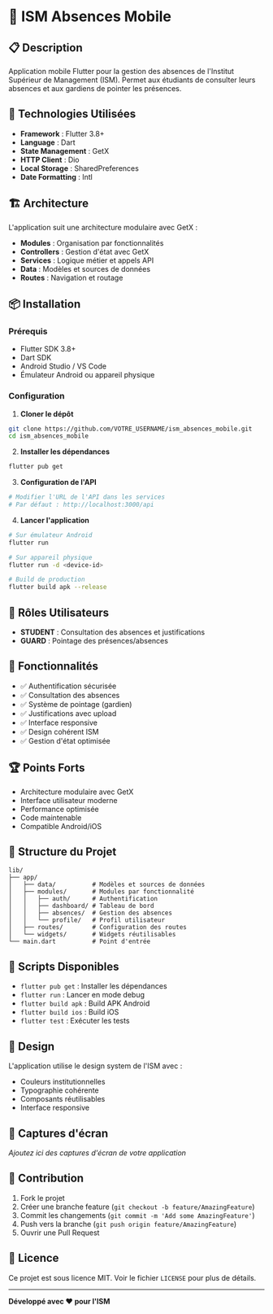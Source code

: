 # 📱 ISM Absences Mobile

## 📋 Description
Application mobile Flutter pour la gestion des absences de l'Institut Supérieur de Management (ISM). Permet aux étudiants de consulter leurs absences et aux gardiens de pointer les présences.

## 🚀 Technologies Utilisées
- **Framework** : Flutter 3.8+
- **Language** : Dart
- **State Management** : GetX
- **HTTP Client** : Dio
- **Local Storage** : SharedPreferences
- **Date Formatting** : Intl

## 🏗️ Architecture
L'application suit une architecture modulaire avec GetX :
- **Modules** : Organisation par fonctionnalités
- **Controllers** : Gestion d'état avec GetX
- **Services** : Logique métier et appels API
- **Data** : Modèles et sources de données
- **Routes** : Navigation et routage

## 📦 Installation

### Prérequis
- Flutter SDK 3.8+
- Dart SDK
- Android Studio / VS Code
- Émulateur Android ou appareil physique

### Configuration
1. **Cloner le dépôt**
```bash
git clone https://github.com/VOTRE_USERNAME/ism_absences_mobile.git
cd ism_absences_mobile
```

2. **Installer les dépendances**
```bash
flutter pub get
```

3. **Configuration de l'API**
```bash
# Modifier l'URL de l'API dans les services
# Par défaut : http://localhost:3000/api
```

4. **Lancer l'application**
```bash
# Sur émulateur Android
flutter run

# Sur appareil physique
flutter run -d <device-id>

# Build de production
flutter build apk --release
```

## 👥 Rôles Utilisateurs
- **STUDENT** : Consultation des absences et justifications
- **GUARD** : Pointage des présences/absences

## 📱 Fonctionnalités
- ✅ Authentification sécurisée
- ✅ Consultation des absences
- ✅ Système de pointage (gardien)
- ✅ Justifications avec upload
- ✅ Interface responsive
- ✅ Design cohérent ISM
- ✅ Gestion d'état optimisée

## 🏆 Points Forts
- Architecture modulaire avec GetX
- Interface utilisateur moderne
- Performance optimisée
- Code maintenable
- Compatible Android/iOS

## 📁 Structure du Projet
```
lib/
├── app/
│   ├── data/          # Modèles et sources de données
│   ├── modules/       # Modules par fonctionnalité
│   │   ├── auth/      # Authentification
│   │   ├── dashboard/ # Tableau de bord
│   │   ├── absences/  # Gestion des absences
│   │   └── profile/   # Profil utilisateur
│   ├── routes/        # Configuration des routes
│   └── widgets/       # Widgets réutilisables
└── main.dart          # Point d'entrée
```

## 🔧 Scripts Disponibles
- `flutter pub get` : Installer les dépendances
- `flutter run` : Lancer en mode debug
- `flutter build apk` : Build APK Android
- `flutter build ios` : Build iOS
- `flutter test` : Exécuter les tests

## 🎨 Design
L'application utilise le design system de l'ISM avec :
- Couleurs institutionnelles
- Typographie cohérente
- Composants réutilisables
- Interface responsive

## 📱 Captures d'écran
*Ajoutez ici des captures d'écran de votre application*

## 🤝 Contribution
1. Fork le projet
2. Créer une branche feature (`git checkout -b feature/AmazingFeature`)
3. Commit les changements (`git commit -m 'Add some AmazingFeature'`)
4. Push vers la branche (`git push origin feature/AmazingFeature`)
5. Ouvrir une Pull Request

## 📄 Licence
Ce projet est sous licence MIT. Voir le fichier `LICENSE` pour plus de détails.

---

**Développé avec ❤️ pour l'ISM**